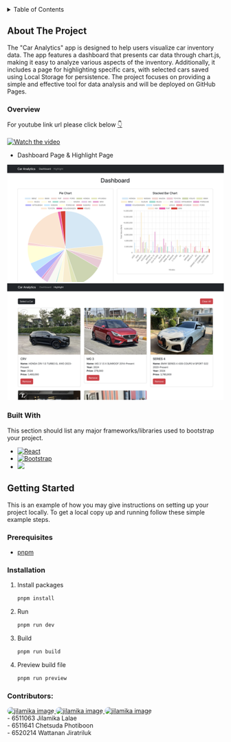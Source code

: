 <details>
  <summary>Table of Contents</summary>
  <ol>
    <li>
      <a href="#about-the-project">About The Project</a>
      <ul>
        <li><a href="#overview">Overview</a></li>
        <li><a href="#built-with">Built With</a></li>
      </ul>
    </li>
    <li>
      <a href="#getting-started">Getting Started</a>
      <ul>
        <li><a href="#prerequisites">Prerequisites</a></li>
        <li><a href="#installation">Installation</a></li>
      </ul>
    </li>
    <li><a href="#contributors">Contributors</a></li>
  </ol>
</details>

## About The Project

The "Car Analytics" app is designed to help users visualize car inventory data. The app features a dashboard that presents car data through chart.js, making it easy to analyze various aspects of the inventory. Additionally, it includes a page for highlighting specific cars, with selected cars saved using Local Storage for persistence. The project focuses on providing a simple and effective tool for data analysis and will be deployed on GitHub Pages.

### Overview
For youtube link url please click below 
[👇](https://youtu.be/HRp3HMlS8Qo)
<br>
<br>
[![Watch the video](https://github.com/user-attachments/assets/a5c88825-47c7-4fb9-8233-51e2e0f9a5a7)](https://youtu.be/HRp3HMlS8Qo)

* Dashboard Page & Highlight Page
<img src="./src/assets/dashboard.png">
<img src="./src/assets/highlight.png">

### Built With
This section should list any major frameworks/libraries used to bootstrap your project.

- [![React][React.js]][React-url]
- [![Bootstrap][Bootstrap.com]][Bootstrap-url]
- <img src="https://storage.googleapis.com/dycr-web/image/topic/chartjs/chartjs.png" width="100">

## Getting Started

This is an example of how you may give instructions on setting up your project locally.
To get a local copy up and running follow these simple example steps.

### Prerequisites
* [pnpm](https://pnpm.io/installation)

### Installation

1. Install packages
   ```sh
   pnpm install
   ```
2. Run
   ```sh
   pnpm run dev
   ```
3. Build
   ```sh
   pnpm run build
   ```
4. Preview build file
   ```sh
   pnpm run preview
   ```

### Contributors:

<a href="https://github.com/jilamikalalae">
    <img src="https://avatars.githubusercontent.com/u/144228293?v=4" alt="jilamika image" height="50" style="border-radius: 25px 25px 25px 25px"/> 
</a>
<a href="https://github.com/ChetsudaP">
    <img src="https://avatars.githubusercontent.com/u/158053015?v=4" alt="jilamika image" height="50" style="border-radius: 25px 25px 25px 25px"/>
</a>
<a href="https://github.com/fewfewtobio">
        <img src="https://avatars.githubusercontent.com/u/142904995?v=4" alt="jilamika image" height="50" style="border-radius: 25px 25px 25px 25px"/> 
</a>
<br>
- 6511063 Jilamika Lalae
<br>
- 6511641 Chetsuda Photiboon
<br>
- 6520214 Wattanan Jiratriluk

[React.js]: https://img.shields.io/badge/React-20232A?style=for-the-badge&logo=react&logoColor=61DAFB
[React-url]: https://reactjs.org/
[Bootstrap.com]: https://img.shields.io/badge/Bootstrap-563D7C?style=for-the-badge&logo=bootstrap&logoColor=white
[Bootstrap-url]: https://getbootstrap.com
